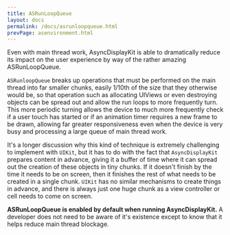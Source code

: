 ```yaml
---
title: ASRunLoopQueue
layout: docs
permalink: /docs/asrunloopqueue.html
prevPage: asenvironment.html
---
```


Even with main thread work, AsyncDisplayKit is able to dramatically reduce its impact on the user experience by way of the rather amazing ASRunLoopQueue. 

`ASRunloopQueue` breaks up operations that must be performed on the main thread into far smaller chunks, easily 1/10th of the size that they otherwise would be, so that operation such as allocating UIViews or even destroying objects can be spread out and allow the run loops to more frequently turn. This more periodic turning allows the device to much more frequently check if a user touch has started or if an animation timer requires a new frame to be drawn, allowing far greater responsiveness even when the device is very busy and processing a large queue of main thread work.

It's a longer discussion why this kind of technique is extremely challenging to implement with `UIKit`, but it has to do with the fact that `AsyncDisplayKit` prepares content in advance, giving it a buffer of time where it can spread out the creation of these objects in tiny chunks. If it doesn't finish by the time it needs to be on screen, then it finishes the rest of what needs to be created in a single chunk. `UIKit` has no similar mechanisms to create things in advance, and there is always just one huge chunk as a view controller or cell needs to come on screen.

**ASRunLoopQueue is enabled by default when running AsyncDisplayKit.** A developer does not need to be aware of it's existence except to know that it helps reduce main thread blockage. 
